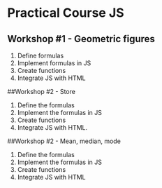 # Practical Course JS

## Workshop #1 - Geometric figures

1. Define formulas
2. Implement formulas in JS
3. Create functions
4. Integrate JS with HTML

##Workshop #2 - Store

1. Define the formulas
2. Implement the formulas in JS
3. Create functions
4. Integrate JS with HTML.


##Workshop #2 - Mean, median, mode

1. Define the formulas
2. Implement the formulas in JS
3. Create functions
4. Integrate JS with HTML